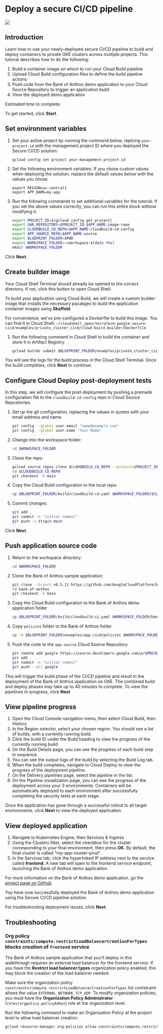 <walkthrough-metadata>
  <meta name="title" content="Deploy using the secure CI/CD pipeline" />
  <meta name="description" content="Use the secure CI/CD pipeline to deploy a containerized application" />
  <meta name="component_id" content="121840" />
  <meta name="keywords" content="blueprint, CI/CD, continuous integration, continuous deployment, deployment pipeline, security development, devops, supply chain security, Cloud Build" />
</walkthrough-metadata>

# Deploy a secure CI/CD pipeline

<walkthrough-disable-features toc></walkthrough-disable-features>

![](https://walkthroughs.googleusercontent.com/content/images/intro-page.png)

## Introduction
Learn how to use your newly-deployed secure CI/CD pipeline to build and deploy containers to private GKE clusters across multiple projects. This tutorial describes how to do the following:

1. Build a container image on which to run your Cloud Build pipeline
1. Upload Cloud Build configuration files to define the build pipeline actions
1. Push code from the Bank of Anthos demo application to your Cloud Source Repository to trigger an application build
1. View the deployed demo application

Estimated time to complete:
<walkthrough-tutorial-duration duration="25"></walkthrough-tutorial-duration>

To get started, click **Start**.

## Set environment variables
1. Set your active project by running the command below, replcing `your-project-id` with the management project ID where you deployed the Secure CI/CD solution:
    ```
    gcloud config set project your-management-project-id
    ```
1. Set the following environment variables. If you chose custom values when deploying the solution, replace the default values below with the values you chose.
    ```
    export REGION=us-central1
    export APP_NAME=my-app
    ```
1. Run the following commands to set additional variables for the tutorial. If you set the above values correctly, you can run this entire block without modifying it.
    ```bash
    export PROJECT_ID=$(gcloud config get project)
    export GAR_REPOSITORY=$PROJECT_ID-$APP_NAME-image-repo
    export CLOUDBUILD_CD_REPO=$APP_NAME-cloudbuild-cd-config
    export APP_SOURCE_REPO=$APP_NAME-source
    export BLUEPRINT_FOLDER=$PWD
    export WORKSPACE_FOLDER=~/workspace-$(date +%s)
    mkdir $WORKSPACE_FOLDER
    ```

Click **Next**.

## Create builder image
Your Cloud Shell Terminal should already be opened to the correct directory. If not, click this button to open Cloud Shell:
<walkthrough-open-cloud-shell-button></walkthrough-open-cloud-shell-button>

To build your application using Cloud Build, we will create a custom builder image that installs the necessary pacakges to build the application container images using **Skaffold**.

For convenience, we've pre-configured a Dockerfile to build this image. You can find it in Cloud Shell: `~/cloudshell_open/terraform-google-secure-cicd/examples/private_cluster_cicd/cloud-build-builder/Dockerfile`

1. Run the following command in Cloud Shell to build the container and store it in Artifact Registry.
    ```bash
    gcloud builds submit $BLUEPRINT_FOLDER/examples/private_cluster_cicd/cloud-build-builder --project $PROJECT_ID --config=$BLUEPRINT_FOLDER/examples/private_cluster_cicd/cloud-build-builder/cloudbuild-skaffold-build-image.yaml --region=$REGION --substitutions=_DEFAULT_REGION=$REGION,_GAR_REPOSITORY=$GAR_REPOSITORY
    ```

You will see the logs for the build process in the Cloud Shell Terminal. Once the build completes,  click **Next** to continue.

## Configure Cloud Deploy post-deployment tests
In this step, we will configure the post-deployment by pushing a premade configuration file to the `cloudbuild-cd-config` repo in Cloud Source Repositories.
1. Set up the git configuration, replacing the values in quotes with your email address and name.
    ```bash
    git config --global user.email "name@example.com"
    git config --global user.name "Your Name"
    ```
1. Change into the workspace folder:
    ```bash
    cd $WORKSPACE_FOLDER
    ```
1. Clone the repo:
    ```bash
    gcloud source repos clone $CLOUDBUILD_CD_REPO --project=$PROJECT_ID
    cd $CLOUDBUILD_CD_REPO
    git checkout -b main
    ```
1. Copy the Cloud Build configuration to the local repo:
    ```bash
    cp $BLUEPRINT_FOLDER/build/cloudbuild-cd.yaml $WORKSPACE_FOLDER/$CLOUDBUILD_CD_REPO/
    ```
1. Commit changes:
    ```bash
    git add .
    git commit -m "initial commit"
    git push -u origin main
    ```

Click **Next**.

## Push application source code

1. Return to the workspace directory:
    ```bash
    cd $WORKSPACE_FOLDER
    ```
1. Clone the Bank of Anthos sample application:
    ```bash
    git clone --branch v0.5.11 https://github.com/GoogleCloudPlatform/bank-of-anthos.git
    cd bank-of-anthos
    git checkout -b main
    ```
1. Copy the Cloud Build configuration to the Bank of Anthos demo application folder
    ```bash
    cp $BLUEPRINT_FOLDER/build/cloudbuild-ci.yaml $WORKSPACE_FOLDER/bank-of-anthos/
    ```
1. Copy `policies` folder to the Bank of Anthos folder
    ```bash
    cp -R $BLUEPRINT_FOLDER/examples/app_cicd/policies $WORKSPACE_FOLDER/bank-of-anthos/policies
    ```
1. Push the code to the `app-source` Cloud Source Repository
    ```bash
    git remote add google https://source.developers.google.com/p/$PROJECT_ID/r/$APP_SOURCE_REPO
    git add .
    git commit -m "initial commit"
    git push --all google
    ```

This will trigger the build phase of the CI/CD pipeline and result in the deployment of the Bank of Anthos application on GKE. The combined build and deploy phases may take up to 40 minutes to complete. To view the pipelines in-progress, click **Next**

## View pipeline progress

1. Open the Cloud Console navigation menu, then select Cloud Build, then History
<walkthrough-menu-navigation sectionId="CLOUD_BUILD_SECTION;history"></walkthrough-menu-navigation>
1. In the <walkthrough-spotlight-pointer locator="css([jslog*='127656'])">Region</walkthrough-spotlight-pointer> selector, select your chosen region. You should see a list of builds, with a currently running build.
1. Click the build ID under the <walkthrough-spotlight-pointer locator="css([aria-label='Build'])">Build</walkthrough-spotlight-pointer> heading to view the progress of the currently running build.
1. On the Build Details page, you can see the progress of each build step in sequence. <!-- <walkthrough-spotlight-pointer locator="css([jslog*='54818'])"></walkthrough-spotlight-pointer> -->
1. You can see the output logs of the build by selecting the Build Log tab. <!-- <walkthrough-spotlight-pointer locator="css([track-name*='viewBuildLogTab'])"></walkthrough-spotlight-pointer> -->
1. When the build completes, navigate to <walkthrough-menu-navigation sectionId="CLOUD_DEPLOY_SECTION">Cloud Deploy</walkthrough-menu-navigation> to view the progress of the deployment pipeline.
1. On the Delivery pipelines page, select the pipeline in the <walkthrough-spotlight-pointer locator="css([aria-label='Delivery pipelines'])">list</walkthrough-spotlight-pointer>.
1. On the Pipeline visualization page, you can see the progress of the deployment across your 3 environments. Containers will be automatically deployed to each environment after successfully completing the security tests at each stage.

Once the application has gone through a successful rollout to all target environments, click **Next** to view the deployed application.

## View deployed application

1. Navigate to Kubernetes Engine, then Services & Ingress
<walkthrough-menu-navigation sectionId="KUBERNETES_SECTION;discovery"></walkthrough-menu-navigation>
1. Using the <walkthrough-spotlight-pointer locator="css([name='clusters'])">Clusters</walkthrough-spotlight-pointer> filter, select the checkbox for the cluster corresponding to your final environment, then press **OK**. By default, the final cluster is called "my-app-cluster-prod".
1. In the <walkthrough-spotlight-pointer locator="css([tabindex='0']).css([role='tab'])">Services</walkthrough-spotlight-pointer> tab, click the hyperlinked IP address next to the service called **frontend**. A new tab will open to the frontend service endpoint, launching the Bank of Anthos demo application.

For more information on the Bank of Anthos demo application, go the [project page on GitHub](https://github.com/GoogleCloudPlatform/bank-of-anthos)

You have now successfully deployed the Bank of Anthos demo application using the Secure CI/CD pipeline solution.

For troubleshooting deployment issues, click **Next**.

## Troubleshooting
### Org policy `constraints/compute.restrictLoadBalancerCreationForTypes` blocks creation of `frontend` service
The Bank of Anthos sample application that you'll deploy in this walkthrough requires an external load balancer for the frontend service. If you have the **Restrict load balancer types** organization policy enabled, this may block the creation of the load balancer needed.

Make sure the organization policy `constraints/compute.restrictLoadBalancerCreationForTypes` list contstraint allows the value `EXTERNAL_NETWORK_TCP_UDP`. To modify organization policies, you must have the **Organization Policy Administrator** (`roles/orgpolicy.policyAdmin`) role at the organization level.

Run the following command to make an Organization Policy at the project level to allow load balancer creation:
```bash
gcloud resource-manager org-policies allow constraints/compute.restrictLoadBalancerCreationForTypes EXTERNAL_NETWORK_TCP_UDP --project=$PROJECT_ID
```
